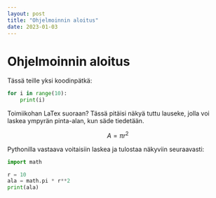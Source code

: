 ```yaml
---
layout: post
title: "Ohjelmoinnin aloitus"
date: 2023-01-03
---
```

<script src="https://cdn.mathjax.org/mathjax/latest/MathJax.js?config=TeX-AMS-MML_HTMLorMML" type="text/javascript"></script>

# Ohjelmoinnin aloitus

Tässä teille yksi koodinpätkä:

```python
for i in range(10):
    print(i)
```

Toimiikohan LaTex suoraan? Tässä pitäisi näkyä tuttu lauseke, jolla voi laskea ympyrän pinta-alan, kun säde tiedetään.

$$
A = \pi r^2
$$

Pythonilla vastaava voitaisiin laskea ja tulostaa näkyviin seuraavasti:

```python
import math

r = 10
ala = math.pi * r**2
print(ala)
```